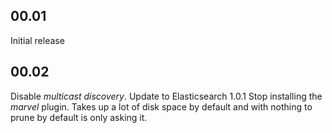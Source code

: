 ## 00.01

Initial release

## 00.02

Disable *multicast discovery*.
Update to Elasticsearch 1.0.1
Stop installing the *marvel* plugin.   Takes up a lot of disk space by default and with nothing to prune by default is only asking it.

